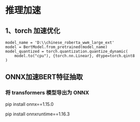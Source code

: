 # 推理加速

## 1、torch 加速优化
```
model_name = 'D:\\chinese_roberta_wwm_large_ext'
model = BertModel.from_pretrained(model_name)
model_quantized = torch.quantization.quantize_dynamic(
    model.to("cpu"), {torch.nn.Linear}, dtype=torch.qint8
)
```

## ONNX加速BERT特征抽取

### 将 transformers 模型导出为 ONNX

pip install onnx==1.15.0

pip install onnxruntime==1.16.3



